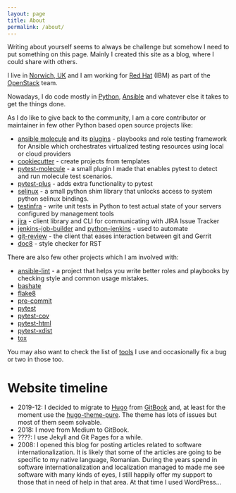 ```yaml
---
layout: page
title: About
permalink: /about/
---
```


Writing about yourself seems to always be challenge but somehow I need to put something on this page. Mainly I created this site as a blog, where I could share with others.

I live in [Norwich, UK](https://en.wikipedia.org/wiki/Norwich) and I am working for [Red Hat](https://www.redhat.com/en) \(IBM\) as part of the [OpenStack](https://www.openstack.org) team.

Nowadays, I do code mostly in [Python](https://www.python.org/), [Ansible](https://www.ansible.com/) and whatever else it takes to get the things done.

As I do like to give back to the community, I am a core contributor or maintainer in few other Python based open source projects like:

* [ansible molecule](https://github.com/ansible-community/molecule) and its [plugins](https://github.com/topics/molecule-driver) - playbooks and role testing framework for Ansible which orchestrates virtualized testing resources using local or cloud providers
* [cookiecutter](https://github.com/cookiecutter/cookiecutter) - create projects from templates
* [pytest-molecule](https://pypi.org/project/pytest-molecule/) - a small plugin I made that enables pytest to detect and run molecule test scenarios.
* [pytest-plus](https://pypi.org/project/pytest-plus/) - adds extra functionality to pytest
* [selinux](https://pypi.org/project/selinux/) - a small python shim library that unlocks access to system python selinux bindings.
* [testinfra](https://github.com/philpep/testinfra) - write unit tests in Python to test actual state of your servers configured by management tools
* [jira](https://github.com/pycontribs/jira) - client library and CLI for communicating with JIRA Issue Tracker
* [jenkins-job-builder](https://docs.openstack.org/infra/jenkins-job-builder/) and [python-jenkins](https://python-jenkins.readthedocs.io/en/latest/) - used to automate
* [git-review](https://docs.openstack.org/infra/git-review/) - the client that eases interaction between git and Gerrit
* [doc8](https://github.com/PyCQA/doc8) - style checker for RST

There are also few other projects which I am involved with:

* [ansible-lint](https://github.com/ansible/ansible-lint) - a project that helps you write better roles and playbooks by checking style and common usage mistakes.
* [bashate](https://github.com/openstack/bashate)
* [flake8](https://pypi.org/project/flake8)
* [pre-commit](https://pypi.org/project/pre-commit/)
* [pytest](https://pypi.org/project/pytest/)
* [pytest-cov](https://pypi.org/project/pytest-cov/)
* [pytest-html](https://pypi.org/project/pytest-html/)
* [pytest-xdist](https://pypi.org/project/pytest-xdist/)
* [tox](https://pypi.org/project/tox/)

You may also want to check the list of [tools](/posts/tools) I use and occasionally fix a bug or two in those too.

# Website timeline

* 2019-12: I decided to migrate to [Hugo](https://gohugo.io/) from [GitBook](https://www.gitbook.com/) and, at least for the moment use the [hugo-theme-pure](https://github.com/xiaoheiAh/hugo-theme-pure/issues). The theme has lots of issues but most of them seem solvable.
* 2018: I move from Medium to GitBook.
* ????: I use Jekyll and Git Pages for a while.
* 2008: I opened this blog for posting articles related to software internationalization. It is likely that some of the articles are going to be specific to my native language, Romanian. During the years spend in software internationalization and localization managed to made me see software with many kinds of eyes, I still happily offer my support to those that in need of help in that area. At that time I used WordPress...
